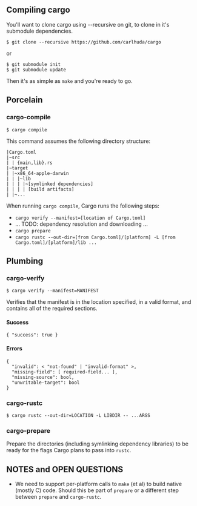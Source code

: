 ## Compiling cargo

You'll want to clone cargo using --recursive on git, to clone in it's submodule dependencies.
```
$ git clone --recursive https://github.com/carlhuda/cargo
```
or
```
$ git submodule init
$ git submodule update
```
Then it's as simple as ```make``` and you're ready to go.

## Porcelain

### cargo-compile

```
$ cargo compile
```

This command assumes the following directory structure:

```
|Cargo.toml
|~src
| | {main,lib}.rs
|~target
| |~x86_64-apple-darwin
| | |~lib
| | | |~[symlinked dependencies]
| | | | [build artifacts]
| |~...
```

When running `cargo compile`, Cargo runs the following steps:

* `cargo verify --manifest=[location of Cargo.toml]`
* ... TODO: dependency resolution and downloading ...
* `cargo prepare`
* `cargo rustc --out-dir=[from Cargo.toml]/[platform] -L [from Cargo.toml]/[platform]/lib ...`

## Plumbing

### cargo-verify

```
$ cargo verify --manifest=MANIFEST
```

Verifies that the manifest is in the location specified, in a valid
format, and contains all of the required sections.

#### Success

```
{ "success": true }
```

#### Errors

```
{
  "invalid": < "not-found" | "invalid-format" >,
  "missing-field": [ required-field... ],
  "missing-source": bool,
  "unwritable-target": bool
}
```

### cargo-rustc

```
$ cargo rustc --out-dir=LOCATION -L LIBDIR -- ...ARGS
```

### cargo-prepare

Prepare the directories (including symlinking dependency libraries) to
be ready for the flags Cargo plans to pass into `rustc`.

## NOTES and OPEN QUESTIONS

* We need to support per-platform calls to `make` (et al) to build
  native (mostly C) code. Should this be part of `prepare` or a
  different step between `prepare` and `cargo-rustc`.
